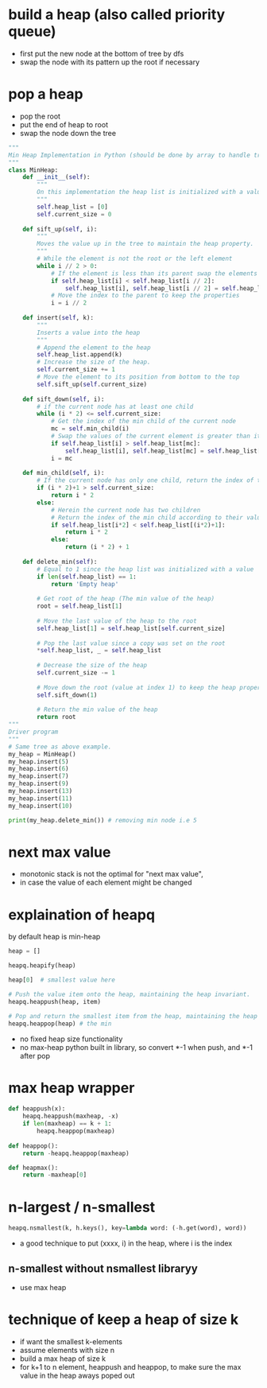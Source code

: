 # build a heap (also called priority queue)
- first put the new node at the bottom of tree by dfs
- swap the node with its pattern up the root if necessary

# pop a heap
- pop the root
- put the end of heap to root
- swap the node down the tree

```python
"""
Min Heap Implementation in Python (should be done by array to handle tree)
"""
class MinHeap:
    def __init__(self):
        """
        On this implementation the heap list is initialized with a value
        """
        self.heap_list = [0]
        self.current_size = 0
 
    def sift_up(self, i):
        """
        Moves the value up in the tree to maintain the heap property.
        """
        # While the element is not the root or the left element
        while i // 2 > 0:
            # If the element is less than its parent swap the elements
            if self.heap_list[i] < self.heap_list[i // 2]:
                self.heap_list[i], self.heap_list[i // 2] = self.heap_list[i // 2], self.heap_list[i]
            # Move the index to the parent to keep the properties
            i = i // 2
 
    def insert(self, k):
        """
        Inserts a value into the heap
        """
        # Append the element to the heap
        self.heap_list.append(k)
        # Increase the size of the heap.
        self.current_size += 1
        # Move the element to its position from bottom to the top
        self.sift_up(self.current_size)
 
    def sift_down(self, i):
        # if the current node has at least one child
        while (i * 2) <= self.current_size:
            # Get the index of the min child of the current node
            mc = self.min_child(i)
            # Swap the values of the current element is greater than its min child
            if self.heap_list[i] > self.heap_list[mc]:
                self.heap_list[i], self.heap_list[mc] = self.heap_list[mc], self.heap_list[i]
            i = mc
 
    def min_child(self, i):
        # If the current node has only one child, return the index of the unique child
        if (i * 2)+1 > self.current_size:
            return i * 2
        else:
            # Herein the current node has two children
            # Return the index of the min child according to their values
            if self.heap_list[i*2] < self.heap_list[(i*2)+1]:
                return i * 2
            else:
                return (i * 2) + 1
 
    def delete_min(self):
        # Equal to 1 since the heap list was initialized with a value
        if len(self.heap_list) == 1:
            return 'Empty heap'
 
        # Get root of the heap (The min value of the heap)
        root = self.heap_list[1]
 
        # Move the last value of the heap to the root
        self.heap_list[1] = self.heap_list[self.current_size]
 
        # Pop the last value since a copy was set on the root
        *self.heap_list, _ = self.heap_list
 
        # Decrease the size of the heap
        self.current_size -= 1
 
        # Move down the root (value at index 1) to keep the heap property
        self.sift_down(1)
 
        # Return the min value of the heap
        return root
"""
Driver program
"""
# Same tree as above example.
my_heap = MinHeap()
my_heap.insert(5)
my_heap.insert(6)
my_heap.insert(7)
my_heap.insert(9)
my_heap.insert(13)
my_heap.insert(11)
my_heap.insert(10)

print(my_heap.delete_min()) # removing min node i.e 5 
```


# next max value
- monotonic stack is not the optimal for "next max value",
- in case the value of each element might be changed


# explaination of heapq
by default heap is min-heap

```python
heap = []

heapq.heapify(heap)

heap[0]  # smallest value here

# Push the value item onto the heap, maintaining the heap invariant.
heapq.heappush(heap, item)

# Pop and return the smallest item from the heap, maintaining the heap invariant. If the heap is empty, IndexError is raised. To access the smallest item without popping it, use heap[0].
heapq.heappop(heap) # the min
```

- no fixed heap size functionality
- no max-heap python built in library, so convert *-1 when push, and *-1 after pop

# max heap wrapper
```python
def heappush(x):
    heapq.heappush(maxheap, -x)
    if len(maxheap) == k + 1:
        heapq.heappop(maxheap)
    
def heappop():
    return -heapq.heappop(maxheap)

def heapmax():
    return -maxheap[0]
```

# n-largest / n-smallest
```python
heapq.nsmallest(k, h.keys(), key=lambda word: (-h.get(word), word))
```

- a good technique to put (xxxx, i) in the heap, where i is the index

## n-smallest without nsmallest libraryy
- use max heap

# technique of keep a heap of size k
-  if want the smallest k-elements
  - assume elements with size n
  - build a max heap of size k
  - for k+1 to n element, heappush and heappop, to make sure the max value in the heap aways poped out
